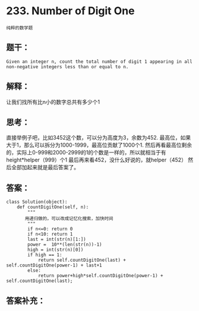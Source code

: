 # 233. Number of Digit One
    纯粹的数学题
## 题干：
```
Given an integer n, count the total number of digit 1 appearing in all non-negative integers less than or equal to n.
```
## 解释：
让我们找所有比n小的数字总共有多少个1

## 思考：
直接举例子吧，比如3452这个数，可以分为高度为3，余数为452.
最高位，如果大于1，那么可以拆分为1000-1999，最高位贡献了1000个1.
然后再看最高位剩余的，实际上0-999和2000-2999的1的个数是一样的，所以就相当于有height*helper（999）个1
最后再来看452，没什么好说的，就helper（452）
然后全部加起来就是最后答案了。

## 答案：
```
class Solution(object):
    def countDigitOne(self, n):
        """
       用递归做的，可以改成记忆化搜索，加快时间
        """
        if n<=0: return 0
        if n<10: return 1
        last = int(str(n)[1:])
        power =  10**(len(str(n))-1)      
        high = int(str(n)[0])
        if high == 1:
            return self.countDigitOne(last) + self.countDigitOne(power-1) + last+1
        else:
            return power+high*self.countDigitOne(power-1) + self.countDigitOne(last);
```
## 答案补充：

